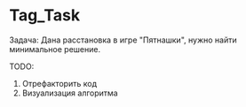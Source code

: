 # Tag_Task
Задача: Дана расстановка в игре "Пятнашки", нужно найти минимальное решение.

TODO:
1. Отрефакторить код
2. Визуализация алгоритма
